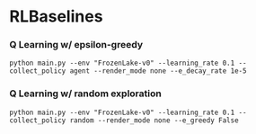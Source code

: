 # RLBaselines

### Q Learning w/ epsilon-greedy
```
python main.py --env "FrozenLake-v0" --learning_rate 0.1 --collect_policy agent --render_mode none --e_decay_rate 1e-5
```

### Q Learning w/ random exploration
```
python main.py --env "FrozenLake-v0" --learning_rate 0.1 --collect_policy random --render_mode none --e_greedy False
```